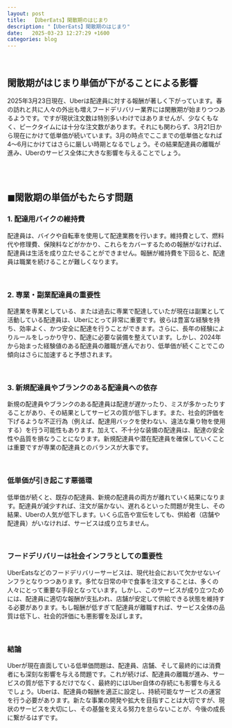 ```yaml
---
layout: post
title:  【UberEats】閑散期のはじまり
description: "【UberEats】閑散期のはじまり"
date:   2025-03-23 12:27:29 +1600
categories: blog
---
```


<br>



## 閑散期がはじまり単価が下がることによる影響

2025年3月23日現在、Uberは配達員に対する報酬が著しく下がっています。春の訪れと共に人々の外出も増えフードデリバリー業界には閑散期が始まりつつあるようです。ですが現状注文数は特別多いわけではありませんが、少なくもなく、ピークタイムには十分な注文数があります。それにも関わらず、3月21日から現在にかけて低単価が続いています。3月の時点でここまでの低単価となれば4〜6月にかけてはさらに厳しい時期となるでしょう。その結果配達員の離職が進み、Uberのサービス全体に大きな影響を与えることでしょう。

<br><br>

## ◼︎閑散期の単価がもたらす問題

### 1. 配達用バイクの維持費

配達員は、バイクや自転車を使用して配達業務を行います。維持費として、燃料代や修理費、保険料などがかかり、これらをカバーするための報酬がなければ、配達員は生活を成り立たせることができません。報酬が維持費を下回ると、配達員は職業を続けることが難しくなります。

<br>

### 2. 専業・副業配達員の重要性

配達業を専業としている、または過去に専業で配達していたが現在は副業として活動している配達員は、Uberにとって非常に重要です。彼らは豊富な経験を持ち、効率よく、かつ安全に配達を行うことができます。さらに、長年の経験によりルールをしっかり守り、配達に必要な装備を整えています。しかし、2024年から始まった経験値のある配達員の離職が進んでおり、低単価が続くことでこの傾向はさらに加速すると予想されます。

<br>

### 3. 新規配達員やブランクのある配達員への依存

新規の配達員やブランクのある配達員は配達が遅かったり、ミスが多かったりすることがあり、その結果としてサービスの質が低下します。また、社会的評価を下げるような不正行為（例えば、配達用バックを使わない、違法な乗り物を使用する）を行う可能性もあります。加えて、不十分な装備の配達員は、配達の安全性や品質を損なうことになります。新規配達員や潜在配達員を確保していくことは重要ですが専業の配達員とのバランスが大事です。

<br>

### 低単価が引き起こす悪循環

低単価が続くと、既存の配達員、新規の配達員の両方が離れていく結果になります。配達員が減少すれば、注文が届かない、遅れるといった問題が発生し、その結果、Uberの人気が低下します。いくら広告や宣伝をしても、供給者（店舗や配達員）がいなければ、サービスは成り立ちません。

<br>

### フードデリバリーは社会インフラとしての重要性

UberEatsなどのフードデリバリーサービスは、現代社会において欠かせないインフラとなりつつあります。多忙な日常の中で食事を注文することは、多くの人々にとって重要な手段となっています。しかし、このサービスが成り立つためには、配達員に適切な報酬が支払われ、店舗が安定して供給できる状態を維持する必要があります。もし報酬が低すぎて配達員が離職すれば、サービス全体の品質は低下し、社会的評価にも悪影響を及ぼします。

<br>

### 結論

Uberが現在直面している低単価問題は、配達員、店舗、そして最終的には消費者にも深刻な影響を与える問題です。これが続けば、配達員の離職が進み、サービスの質が低下するだけでなく、最終的にはUber自体の存続にも影響を与えるでしょう。Uberは、配達員の報酬を適正に設定し、持続可能なサービスの運営を行う必要があります。新たな事業の開発や拡大を目指すことは大切ですが、現状のサービスを大切にし、その基盤を支える努力を怠らないことが、今後の成長に繋がるはずです。
